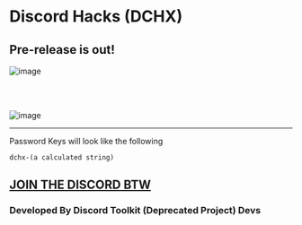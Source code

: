 # Discord Hacks (DCHX)

## Pre-release is out!

![image](https://user-images.githubusercontent.com/91196395/201065976-c6cd2a7b-2f47-4684-9cb3-f9e63c7d57aa.png)

<br></br>

![image](https://user-images.githubusercontent.com/91196395/202781247-fbb8e216-5e13-4380-b2b1-ae32a31b662d.png)

----------------

Password Keys will look like the following
```
dchx-(a calculated string)
```

[JOIN THE DISCORD BTW](https://discord.gg/mN6MGarb56)
-----------------
### Developed By Discord Toolkit (Deprecated Project) Devs
